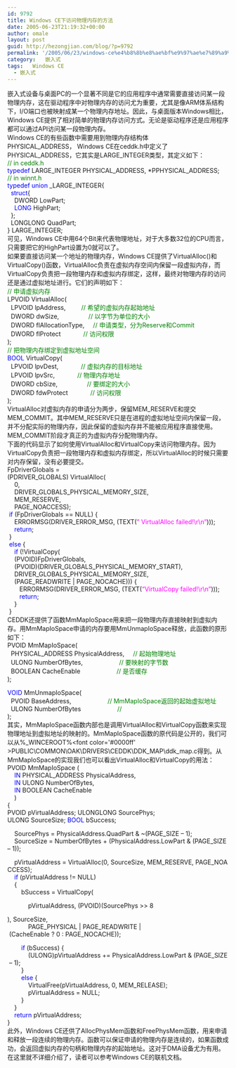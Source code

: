 ```yaml
---
id: 9792
title: Windows CE下访问物理内存的方法
date: 2005-06-23T21:19:32+00:00
author: omale
layout: post
guid: http://hezongjian.com/blog/?p=9792
permalink: '/2005/06/23/windows-ce%e4%b8%8b%e8%ae%bf%e9%97%ae%e7%89%a9%e7%90%86%e5%86%85%e5%ad%98%e7%9a%84%e6%96%b9%e6%b3%95/'
category:   嵌入式  
tags:   Windows CE
  - 嵌入式
---
```

嵌入式设备与桌面PC的一个显著不同是它的应用程序中通常需要直接访问某一段物理内存，这在驱动程序中对物理内存的访问尤为重要，尤其是像ARM体系结构下，I/O端口也被映射成某一个物理内存地址。因此，与桌面版本Windows相比，Windows&nbsp;CE提供了相对简单的物理内存访问方式。无论是驱动程序还是应用程序都可以通过API访问某一段物理内存。  
Windows&nbsp;CE的有些函数中需要用到物理内存结构体PHYSICAL\_ADDRESS，&nbsp;Windows&nbsp;CE在ceddk.h中定义了PHYSICAL\_ADDRESS，它其实是LARGE_INTEGER类型，其定义如下：  
<font color='#008000' >//&nbsp;in&nbsp;ceddk.h</font>  
<font color='#0000ff' >typedef</font>&nbsp;LARGE\_INTEGER&nbsp;PHYSICAL\_ADDRESS,&nbsp;*PPHYSICAL_ADDRESS;  
<font color='#008000' >//&nbsp;in&nbsp;winnt.h</font>  
<font color='#0000ff' >typedef</font>&nbsp;<font color='#0000ff' >union</font>&nbsp;\_LARGE\_INTEGER{  
&nbsp;&nbsp;<font color='#0000ff' >struct</font>{  
&nbsp;&nbsp;&nbsp;&nbsp;DWORD&nbsp;LowPart;  
&nbsp;&nbsp;&nbsp;&nbsp;<font color='#0000ff' >LONG</font>&nbsp;HighPart;  
&nbsp;&nbsp;};  
&nbsp;&nbsp;LONGLONG&nbsp;QuadPart;  
}&nbsp;LARGE_INTEGER;  
可见，Windows&nbsp;CE中用64个Bit来代表物理地址，对于大多数32位的CPU而言，只需要把它的HighPart设置为0就可以了。  
如果要直接访问某一个地址的物理内存，Windows&nbsp;CE提供了VirtualAlloc()和VirtualCopy()函数，VirtualAlloc负责在虚拟内存空间内保留一段虚拟内存，而VirtualCopy负责把一段物理内存和虚拟内存绑定，这样，最终对物理内存的访问还是通过虚拟地址进行。它们的声明如下：  
<font color='#008000' >//&nbsp;申请虚拟内存</font>  
LPVOID&nbsp;VirtualAlloc(  
&nbsp;&nbsp;LPVOID&nbsp;lpAddress,&nbsp;&nbsp;&nbsp;&nbsp;&nbsp;&nbsp;&nbsp;&nbsp;&nbsp;<font color='#008000' >//&nbsp;希望的虚拟内存起始地址</font>  
&nbsp;&nbsp;DWORD&nbsp;dwSize,&nbsp;&nbsp;&nbsp;&nbsp;&nbsp;&nbsp;&nbsp;&nbsp;&nbsp;&nbsp;&nbsp;&nbsp;&nbsp;&nbsp;&nbsp;&nbsp;&nbsp;<font color='#008000' >//&nbsp;以字节为单位的大小</font>  
&nbsp;&nbsp;DWORD&nbsp;flAllocationType,&nbsp;&nbsp;&nbsp;&nbsp;&nbsp;<font color='#008000' >//&nbsp;申请类型，分为Reserve和Commit</font>  
&nbsp;&nbsp;DWORD&nbsp;flProtect&nbsp;&nbsp;&nbsp;&nbsp;&nbsp;&nbsp;&nbsp;&nbsp;&nbsp;&nbsp;&nbsp;&nbsp;&nbsp;<font color='#008000' >//&nbsp;访问权限</font>  
);  
<font color='#008000' >//&nbsp;把物理内存绑定到虚拟地址空间</font>  
<font color='#0000ff' >BOOL</font>&nbsp;VirtualCopy(&nbsp;  
&nbsp;&nbsp;LPVOID&nbsp;lpvDest,&nbsp;&nbsp;&nbsp;&nbsp;&nbsp;&nbsp;&nbsp;&nbsp;&nbsp;&nbsp;&nbsp;&nbsp;&nbsp;<font color='#008000' >//&nbsp;虚拟内存的目标地址</font>  
&nbsp;&nbsp;LPVOID&nbsp;lpvSrc,&nbsp;&nbsp;&nbsp;&nbsp;&nbsp;&nbsp;&nbsp;&nbsp;&nbsp;&nbsp;&nbsp;&nbsp;&nbsp;<font color='#008000' >//&nbsp;物理内存地址</font>  
&nbsp;&nbsp;DWORD&nbsp;cbSize,&nbsp;&nbsp;&nbsp;&nbsp;&nbsp;&nbsp;&nbsp;&nbsp;&nbsp;&nbsp;&nbsp;&nbsp;&nbsp;&nbsp;&nbsp;&nbsp;&nbsp;<font color='#008000' >//&nbsp;要绑定的大小</font>  
&nbsp;&nbsp;DWORD&nbsp;fdwProtect&nbsp;&nbsp;&nbsp;&nbsp;&nbsp;&nbsp;&nbsp;&nbsp;&nbsp;&nbsp;&nbsp;&nbsp;&nbsp;<font color='#008000' >//&nbsp;访问权限</font>  
);  
VirtualAlloc对虚拟内存的申请分为两步，保留MEM\_RESERVE和提交MEM\_COMMIT。其中MEM\_RESERVE只是在进程的虚拟地址空间内保留一段，并不分配实际的物理内存，因此保留的虚拟内存并不能被应用程序直接使用。MEM\_COMMIT阶段才真正的为虚拟内存分配物理内存。  
下面的代码显示了如何使用VirtualAlloc和VirtualCopy来访问物理内存。因为VirtualCopy负责把一段物理内存和虚拟内存绑定，所以VirtualAlloc的时候只需要对内存保留，没有必要提交。  
FpDriverGlobals&nbsp;=&nbsp;  
(PDRIVER_GLOBALS)&nbsp;VirtualAlloc(  
&nbsp;&nbsp;&nbsp;&nbsp;0,&nbsp;  
&nbsp;&nbsp;&nbsp;&nbsp;DRIVER\_GLOBALS\_PHYSICAL\_MEMORY\_SIZE,&nbsp;  
&nbsp;&nbsp;&nbsp;&nbsp;MEM_RESERVE,&nbsp;  
&nbsp;&nbsp;&nbsp;&nbsp;PAGE_NOACCESS);  
&nbsp;<font color='#0000ff' >if</font>&nbsp;(FpDriverGlobals&nbsp;==&nbsp;NULL)&nbsp;{  
&nbsp;&nbsp;&nbsp;&nbsp;ERRORMSG(DRIVER\_ERROR\_MSG,&nbsp;(TEXT(<font color='#ff00ff' >&#8221;&nbsp;VirtualAlloc&nbsp;failed!\r\n&#8221;</font>)));  
&nbsp;&nbsp;&nbsp;&nbsp;<font color='#0000ff' >return</font>;  
&nbsp;}  
&nbsp;<font color='#0000ff' >else</font>&nbsp;{  
&nbsp;&nbsp;&nbsp;&nbsp;<font color='#0000ff' >if</font>&nbsp;(!VirtualCopy(  
&nbsp;&nbsp;&nbsp;&nbsp;(PVOID)FpDriverGlobals,&nbsp;  
&nbsp;&nbsp;&nbsp;&nbsp;(PVOID)(DRIVER\_GLOBALS\_PHYSICAL\_MEMORY\_START),&nbsp;  
&nbsp;&nbsp;&nbsp;&nbsp;DRIVER\_GLOBALS\_PHYSICAL\_MEMORY\_SIZE,&nbsp;  
&nbsp;&nbsp;&nbsp;&nbsp;(PAGE\_READWRITE&nbsp;|&nbsp;PAGE\_NOCACHE)))&nbsp;{  
&nbsp;&nbsp;&nbsp;&nbsp;&nbsp;&nbsp;&nbsp;ERRORMSG(DRIVER\_ERROR\_MSG,&nbsp;(TEXT(<font color='#ff00ff' >&#8220;VirtualCopy&nbsp;failed!\r\n&#8221;</font>)));  
&nbsp;&nbsp;&nbsp;&nbsp;&nbsp;&nbsp;&nbsp;<font color='#0000ff' >return</font>;  
&nbsp;&nbsp;&nbsp;&nbsp;}  
&nbsp;}  
CEDDK还提供了函数MmMapIoSpace用来把一段物理内存直接映射到虚拟内存。用MmMapIoSpace申请的内存要用MmUnmapIoSpace释放，此函数的原形如下：  
PVOID&nbsp;MmMapIoSpace(&nbsp;  
&nbsp;&nbsp;PHYSICAL_ADDRESS&nbsp;PhysicalAddress,&nbsp;&nbsp;&nbsp;&nbsp;&nbsp;<font color='#008000' >//&nbsp;起始物理地址</font>  
&nbsp;&nbsp;ULONG&nbsp;NumberOfBytes,&nbsp;&nbsp;&nbsp;&nbsp;&nbsp;&nbsp;&nbsp;&nbsp;&nbsp;&nbsp;&nbsp;&nbsp;&nbsp;&nbsp;&nbsp;&nbsp;&nbsp;&nbsp;&nbsp;&nbsp;&nbsp;<font color='#008000' >//&nbsp;要映射的字节数</font>  
&nbsp;&nbsp;BOOLEAN&nbsp;CacheEnable&nbsp;&nbsp;&nbsp;&nbsp;&nbsp;&nbsp;&nbsp;&nbsp;&nbsp;&nbsp;&nbsp;&nbsp;&nbsp;&nbsp;&nbsp;&nbsp;&nbsp;&nbsp;&nbsp;&nbsp;&nbsp;<font color='#008000' >//&nbsp;是否缓存</font>  
);

<font color='#0000ff' >VOID</font>&nbsp;MmUnmapIoSpace(&nbsp;  
&nbsp;&nbsp;PVOID&nbsp;BaseAddress,&nbsp;&nbsp;&nbsp;&nbsp;&nbsp;&nbsp;&nbsp;&nbsp;&nbsp;&nbsp;&nbsp;&nbsp;&nbsp;&nbsp;&nbsp;&nbsp;&nbsp;&nbsp;&nbsp;&nbsp;&nbsp;<font color='#008000' >//&nbsp;MmMapIoSpace返回的起始虚拟地址</font>  
&nbsp;&nbsp;ULONG&nbsp;NumberOfBytes&nbsp;&nbsp;&nbsp;&nbsp;&nbsp;&nbsp;&nbsp;&nbsp;&nbsp;&nbsp;&nbsp;&nbsp;&nbsp;&nbsp;&nbsp;&nbsp;&nbsp;&nbsp;&nbsp;&nbsp;&nbsp;<font color='#008000' >//&nbsp;</font>  
);  
其实，MmMapIoSpace函数内部也是调用VirtualAlloc和VirtualCopy函数来实现物理地址到虚拟地址的映射的。MmMapIoSpace函数的原代码是公开的，我们可以从%_WINCEROOT%\<font color='#0000ff' >PUBLIC</font>\COMMON\OAK\DRIVERS\CEDDK\DDK\_MAP\ddk\_map.c得到。从MmMapIoSpace的实现我们也可以看出VirtualAlloc和VirtualCopy的用法：  
PVOID&nbsp;MmMapIoSpace&nbsp;(  
&nbsp;&nbsp;&nbsp;&nbsp;<font color='#0000ff' >IN</font>&nbsp;PHYSICAL_ADDRESS&nbsp;PhysicalAddress,  
&nbsp;&nbsp;&nbsp;&nbsp;<font color='#0000ff' >IN</font>&nbsp;ULONG&nbsp;NumberOfBytes,  
&nbsp;&nbsp;&nbsp;&nbsp;<font color='#0000ff' >IN</font>&nbsp;BOOLEAN&nbsp;CacheEnable  
&nbsp;&nbsp;&nbsp;&nbsp;)  
{  
PVOID&nbsp;pVirtualAddress;&nbsp;ULONGLONG&nbsp;SourcePhys;&nbsp;  
ULONG&nbsp;SourceSize;&nbsp;<font color='#0000ff' >BOOL</font>&nbsp;bSuccess;

&nbsp;&nbsp;&nbsp;&nbsp;SourcePhys&nbsp;=&nbsp;PhysicalAddress.QuadPart&nbsp;&&nbsp;~(PAGE_SIZE&nbsp;&#8211;&nbsp;1);  
&nbsp;&nbsp;&nbsp;&nbsp;SourceSize&nbsp;=&nbsp;NumberOfBytes&nbsp;+&nbsp;(PhysicalAddress.LowPart&nbsp;&&nbsp;(PAGE_SIZE&nbsp;&#8211;&nbsp;1));

&nbsp;&nbsp;&nbsp;&nbsp;pVirtualAddress&nbsp;=&nbsp;VirtualAlloc(0,&nbsp;SourceSize,&nbsp;MEM\_RESERVE,&nbsp;PAGE\_NOACCESS);  
&nbsp;&nbsp;&nbsp;&nbsp;<font color='#0000ff' >if</font>&nbsp;(pVirtualAddress&nbsp;!=&nbsp;NULL)  
&nbsp;&nbsp;&nbsp;&nbsp;{  
&nbsp;&nbsp;&nbsp;&nbsp;&nbsp;&nbsp;&nbsp;&nbsp;bSuccess&nbsp;=&nbsp;VirtualCopy(
  
  
&nbsp;&nbsp;&nbsp;&nbsp;&nbsp;&nbsp;&nbsp;&nbsp;&nbsp;&nbsp;&nbsp;&nbsp;pVirtualAddress,&nbsp;(PVOID)(SourcePhys&nbsp;>>&nbsp;8
  
),&nbsp;SourceSize,  
&nbsp;&nbsp;&nbsp;&nbsp;&nbsp;&nbsp;&nbsp;&nbsp;&nbsp;&nbsp;&nbsp;&nbsp;PAGE\_PHYSICAL&nbsp;|&nbsp;PAGE\_READWRITE&nbsp;|&nbsp;(CacheEnable&nbsp;?&nbsp;0&nbsp;:&nbsp;PAGE_NOCACHE));

&nbsp;&nbsp;&nbsp;&nbsp;&nbsp;&nbsp;&nbsp;&nbsp;<font color='#0000ff' >if</font>&nbsp;(bSuccess)&nbsp;{  
&nbsp;&nbsp;&nbsp;&nbsp;&nbsp;&nbsp;&nbsp;&nbsp;&nbsp;&nbsp;&nbsp;&nbsp;(ULONG)pVirtualAddress&nbsp;+=&nbsp;PhysicalAddress.LowPart&nbsp;&&nbsp;(PAGE_SIZE&nbsp;&#8211;&nbsp;1);  
&nbsp;&nbsp;&nbsp;&nbsp;&nbsp;&nbsp;&nbsp;&nbsp;}  
&nbsp;&nbsp;&nbsp;&nbsp;&nbsp;&nbsp;&nbsp;&nbsp;<font color='#0000ff' >else</font>&nbsp;{  
&nbsp;&nbsp;&nbsp;&nbsp;&nbsp;&nbsp;&nbsp;&nbsp;&nbsp;&nbsp;&nbsp;&nbsp;VirtualFree(pVirtualAddress,&nbsp;0,&nbsp;MEM_RELEASE);  
&nbsp;&nbsp;&nbsp;&nbsp;&nbsp;&nbsp;&nbsp;&nbsp;&nbsp;&nbsp;&nbsp;&nbsp;pVirtualAddress&nbsp;=&nbsp;NULL;  
&nbsp;&nbsp;&nbsp;&nbsp;&nbsp;&nbsp;&nbsp;&nbsp;}  
&nbsp;&nbsp;&nbsp;&nbsp;}  
&nbsp;&nbsp;&nbsp;&nbsp;<font color='#0000ff' >return</font>&nbsp;pVirtualAddress;  
}  
此外，Windows&nbsp;CE还供了AllocPhysMem函数和FreePhysMem函数，用来申请和释放一段连续的物理内存。函数可以保证申请的物理内存是连续的，如果函数成功，会返回虚拟内存的句柄和物理内存的起始地址。这对于DMA设备尤为有用。在这里就不详细介绍了，读者可以参考Windows&nbsp;CE的联机文档。